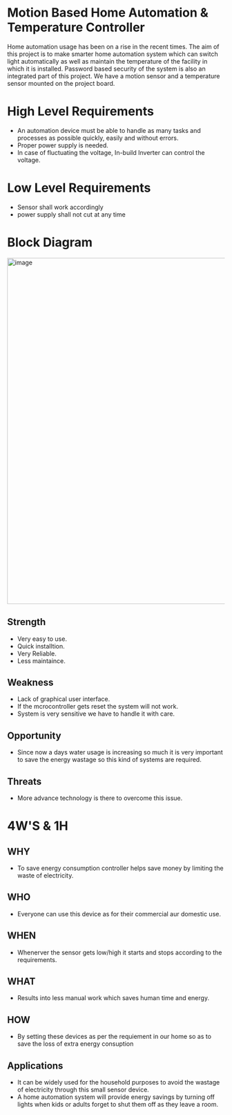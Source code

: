 # Motion Based Home Automation & Temperature Controller

Home automation usage has been on a rise in the recent times. The aim of this project is to make smarter home automation system which can switch light automatically as well as maintain the temperature of the facility in which it is installed. Password based security of the system is also an integrated part of this project. We have a motion sensor and a temperature sensor mounted on the project board.

# High Level Requirements
- An automation device must be able to handle as many tasks and processes as possible quickly, easily and without errors.
- Proper power supply is needed.
- In case of fluctuating the voltage, In-build Inverter can control the voltage.

# Low Level Requirements
* Sensor shall work accordingly
* power supply shall not cut at any time


# Block Diagram
<img width="800" alt="image" src="https://user-images.githubusercontent.com/98915922/155799005-5a974bc3-02fd-4e83-ad38-b1642e17c306.png">

## Strength
* Very easy to use.
* Quick installtion.
* Very Reliable.
* Less maintaince.
## Weakness
* Lack of graphical user interface.
* If the mcrocontroller gets reset the system will not work.
* System is very sensitive we have to handle it with care.
## Opportunity
* Since now a days water usage is increasing so much it is very important to save the energy  wastage so this kind of systems are required.
## Threats
* More advance technology is there to overcome this issue.
# 4W'S & 1H
## WHY
* To save energy consumption controller helps save money by limiting the waste of electricity.
## WHO
* Everyone can use this device as for their commercial aur domestic use.
## WHEN
* Whenerver the sensor  gets low/high it starts and stops according to the requirements.
## WHAT
* Results into less manual work which saves human time and energy.
## HOW
* By setting these devices as per the requiement in our home so as to save the loss of extra energy consuption 
## Applications
* It can be widely used for the household purposes to avoid the wastage of electricity through this small sensor device.
*  A home automation system will provide energy savings by turning off lights when kids or adults forget to shut them off as they leave a room.

